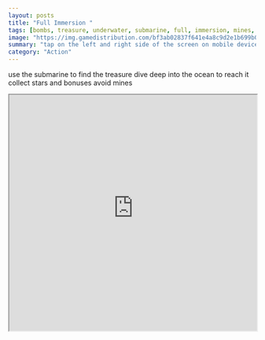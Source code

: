 ```yaml
---
layout: posts
title: "Full Immersion "
tags: [bombs, treasure, underwater, submarine, full, immersion, mines, free, online, games, oyna, game, free, games, play, play, games]
image: "https://img.gamedistribution.com/bf3ab02837f641e4a8c9d2e1b699b055-512x384.jpeg"
summary: "tap on the left and right side of the screen on mobile devices or use left and right arrow keys on desktop to control the submarine  free online games oyna game free games play play games"
category: "Action"
---
```


use the submarine to find the treasure dive deep into the ocean to reach it collect stars and bonuses avoid mines

<iframe width="100%" height="480px;" src="https://html5.gamedistribution.com/bf3ab02837f641e4a8c9d2e1b699b055/"></iframe>